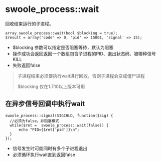 # **swoole\_process::wait**

回收结束运行的子进程。

```
array swoole_process::wait(bool $blocking = true);
$result = array('code' => 0, 'pid' => 15001, 'signal' => 15);

```

* $blocking 参数可以指定是否阻塞等待，默认为阻塞
* 操作成功会返回返回一个数组包含子进程的PID、退出状态码、被哪种信号KILL
* 失败返回false

> 子进程结束必须要执行wait进行回收，否则子进程会变成僵尸进程
> 
> $blocking 仅在1.7.10以上版本可用

## **在异步信号回调中执行wait**

```
swoole_process::signal(SIGCHLD, function($sig) {
  //必须为false，非阻塞模式
  while($ret =  swoole_process::wait(false)) {
      echo "PID={$ret['pid']}\n";
  }
});

```

* 信号发生时可能同时有多个子进程退出
* 必须循环执行wait直到返回false

